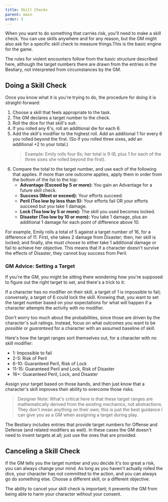 ```yaml
---
title: Skill Checks
parent: main
order: 3
---
```


When you want to do something that carries risk, you'll need to make a skill check. You can use skills anywhere and for any reason, but the GM might also ask for a specific skill check to measure things.This is the basic engine for the game.

The rules for violent encounters follow from the basic structure described here, although the target numbers there are drawn from the entries in the Bestiary, not interpreted from circumstances by the GM.

## Doing a Skill Check
Once you know what it is you're trying to do, the procedure for doing it is straight-forward:
1. Choose a skill that feels appropriate to the task.
2. The GM declares a target number to the check.
3. Roll the dice for that skill's suit.
4. If you rolled any 6's, roll an additional die for each 6.
5. Add the skill's modifier to the highest roll. Add an additional 1 for every 6 you rolled beyond the first. (So if you rolled three sixes, add an additional +2 to your total.)
    > Example: Emily rolls four 6s; her total is 9 (6, plus 1 for each of the three sixes she rolled beyond the first).
6. Compare the total to the target number, and use each of the following that applies. If more than one outcome applies, apply them in order from the bottom of the list to the top:
    - **Advantage (Exceed by 5 or more):** You gain an Advantage for a future skill check.
    - **Success (Meet or exceed):** Your efforts succeed.
    - **Peril (Too low by less than 5):** Your efforts fail OR your efforts succeed but you take 1 damage.
    - **Lock (Too low by 5 or more):** The skill you used becomes locked.
    - **Disaster (Too low by 10 or more):** You take 1 damage, plus an additional 1 damage for each point of difference above 10.

For example, Emily rolls a total of 5 against a target number of 16, for a difference of 11. First, she takes 2 damage from Disaster; then, her skill is locked; and finally, she must choose to either take 1 additional damage or fail to achieve her objective. This means that if a character doesn't survive the effects of Disaster, they cannot buy success from Peril.

### GM Advice: Setting a Target
If you're the GM, you might be sitting there wondering how you're supposed to figure out the right target to set, and there's a trick to it:

If a character has no modifier on their skill, a target of 1 is impossible to fail; conversely, a target of 6 could lock the skill. Knowing that, you want to set the target number based on your expectations for what will happen if a character attempts the activity with no modifier.

Don't worry too much about the probabilities, since those are driven by the character's suit ratings. Instead, focus on what outcomes you want to be *possible* or *guaranteed* for a character with an assumed baseline of skill.

Here's how the target ranges sort themselves out, for a character with no skill modifier:
- 1: Impossible to fail
- 2-5: Risk of Peril
- 6-10: Guaranteed Peril, Risk of Lock
- 11-15: Guaranteed Peril and Lock, Risk of Disaster
- 16+: Guaranteed Peril, Lock, and Disaster

Assign your target based on those bands, and then just know that a character's skill improves their ability to overcome those risks.

> Designer Note: What's critical here is that these target ranges are mathematically derived from the existing mechanics, not abstractions. They don't mean anything on their own; this is just the best guidance I can give you as a GM when assigning a target during play.

The Bestiary includes entries that provide target numbers for Offense and Defense (and related modifiers as well). In these cases the GM doesn't need to invent targets at all; just use the ones that are provided.

## Canceling a Skill Check
If the GM tells you the target number and you decide it's too great a risk, you can always change your mind. As long as you haven't actually rolled the dice, your character has not committed to the action, and you can always go do something else. Choose a different skill, or a different objective.

The ability to cancel your skill check is important; it prevents the GM from being able to harm your character without your consent.